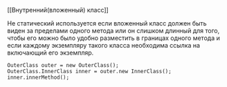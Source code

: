 [[Внутренний(вложенный) класс]]

Не статический используется если вложенный класс должен быть виден за пределами одного метода или он слишком длинный для того, чтобы его можно было удобно разместить в границах одного метода и если каждому экземпляру такого класса необходима ссылка на включающий его экземпляр.



```
OuterClass outer = new OuterClass();
OuterClass.InnerClass inner = outer.new InnerClass();
inner.innerMethod();
```